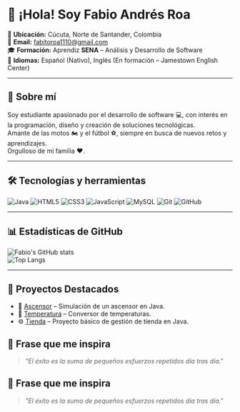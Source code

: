 # 👋 ¡Hola! Soy Fabio Andrés Roa

📍 **Ubicación:** Cúcuta, Norte de Santander, Colombia  
📧 **Email:** [fabitoroa1110@gmail.com](mailto:fabitoroa1110@gmail.com)  
🎓 **Formación:** Aprendiz **SENA** – Análisis y Desarrollo de Software  
💬 **Idiomas:** Español (Nativo), Inglés (En formación – Jamestown English Center)

---

## 🚀 Sobre mí
Soy estudiante apasionado por el desarrollo de software 💻, con interés en la programación, diseño y creación de soluciones tecnológicas.  
Amante de las motos 🏍️ y el fútbol ⚽, siempre en busca de nuevos retos y aprendizajes.  
Orgulloso de mi familia ❤️.

---

## 🛠️ Tecnologías y herramientas
![Java](https://img.shields.io/badge/Java-ED8B00?style=for-the-badge&logo=openjdk&logoColor=white)
![HTML5](https://img.shields.io/badge/HTML5-E34F26?style=for-the-badge&logo=html5&logoColor=white)
![CSS3](https://img.shields.io/badge/CSS3-1572B6?style=for-the-badge&logo=css3&logoColor=white)
![JavaScript](https://img.shields.io/badge/JavaScript-F7DF1E?style=for-the-badge&logo=javascript&logoColor=black)
![MySQL](https://img.shields.io/badge/MySQL-005C84?style=for-the-badge&logo=mysql&logoColor=white)
![Git](https://img.shields.io/badge/Git-F05033?style=for-the-badge&logo=git&logoColor=white)
![GitHub](https://img.shields.io/badge/GitHub-181717?style=for-the-badge&logo=github&logoColor=white)

---

## 📊 Estadísticas de GitHub
![Fabio's GitHub stats](https://github-readme-stats.vercel.app/api?username=Fabio14-10&show_icons=true&theme=tokyonight)  
![Top Langs](https://github-readme-stats.vercel.app/api/top-langs/?username=Fabio14-10&layout=compact&theme=tokyonight)

---

## 📌 Proyectos Destacados
- 🚀 [Ascensor](https://github.com/Fabio14-10/Ascensor) – Simulación de un ascensor en Java.  
- 🔧 [Temperatura](https://github.com/Fabio14-10/Temperatura) – Conversor de temperaturas.  
- ⚙️ [Tienda](https://github.com/Fabio14-10/Tienda) – Proyecto básico de gestión de tienda en Java.

## 🌟 Frase que me inspira
> *"El éxito es la suma de pequeños esfuerzos repetidos día tras día."*


## 🌟 Frase que me inspira
> *"El éxito es la suma de pequeños esfuerzos repetidos día tras día."*

